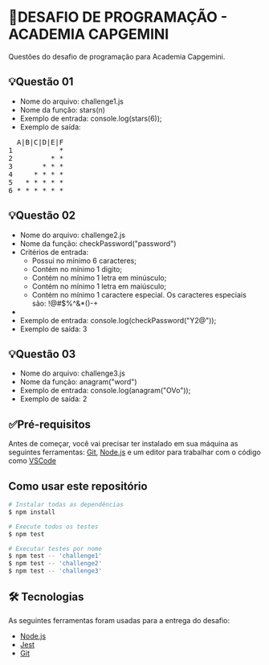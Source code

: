 # 🚀DESAFIO DE PROGRAMAÇÃO - ACADEMIA CAPGEMINI

Questões do desafio de programação para Academia Capgemini.


## 💡Questão 01

- Nome do arquivo: challenge1.js
- Nome da função: stars(n)
- Exemplo de entrada: console.log(stars(6));
- Exemplo de saída:
<pre>
  A|B|C|D|E|F
1           *
2         * *
3       * * *
4     * * * *
5   * * * * *
6 * * * * * *
</pre>

## 💡Questão 02

- Nome do arquivo: challenge2.js
- Nome da função: checkPassword("password")
- Critérios de entrada:
   * Possui no mínimo 6 caracteres;
   * Contém no mínimo 1 digito;
   * Contém no mínimo 1 letra em minúsculo;
   * Contém no mínimo 1 letra em maiúsculo;
   * Contém no mínimo 1 caractere especial. Os caracteres especiais são: !@#$%^&*()-+
- 
- Exemplo de entrada: console.log(checkPassword("Y2@"));
- Exemplo de saída: 3


## 💡Questão 03

- Nome do arquivo: challenge3.js
- Nome da função: anagram("word")
- Exemplo de entrada: console.log(anagram("OVo"));
- Exemplo de saída: 2


## ✅Pré-requisitos

Antes de começar, você vai precisar ter instalado em sua máquina as seguintes ferramentas:
[Git](https://git-scm.com), [Node.js](https://nodejs.org/en/) e um editor para trabalhar com o código como [VSCode](https://code.visualstudio.com/)


## Como usar este repositório

```bash
# Instalar todas as dependências
$ npm install

# Execute todos os testes
$ npm test

# Executar testes por nome
$ npm test -- 'challenge1'
$ npm test -- 'challenge2'
$ npm test -- 'challenge3'
```

## 🛠 Tecnologias

As seguintes ferramentas foram usadas para a entrega do desafio:

- [Node.js](https://nodejs.org/pt-BR/)
- [Jest](https://jestjs.io/pt-BR/)
- [Git](https://git-scm.com/)